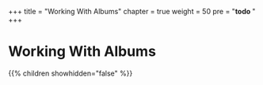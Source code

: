 +++
title = "Working With Albums"
chapter = true
weight = 50
pre = "<b>todo </b>"
+++

# Working With Albums

{{% children showhidden="false" %}}


